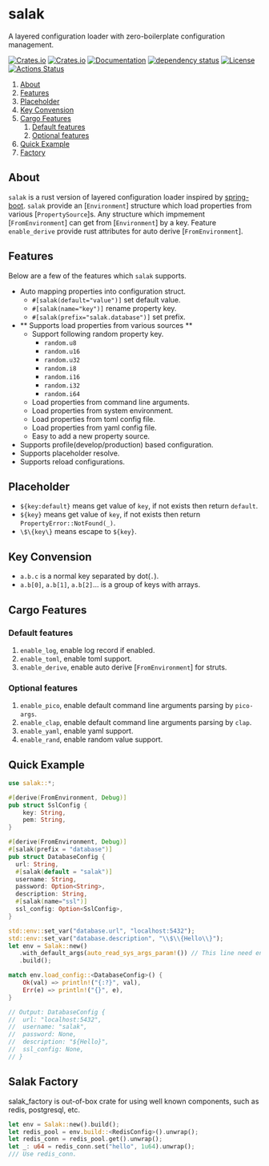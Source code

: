 # salak
A layered configuration loader with zero-boilerplate configuration management.

[![Crates.io](https://img.shields.io/crates/v/salak?style=flat-square)](https://crates.io/crates/salak)
[![Crates.io](https://img.shields.io/crates/d/salak?style=flat-square)](https://crates.io/crates/salak)
[![Documentation](https://docs.rs/salak/badge.svg)](https://docs.rs/salak)
[![dependency status](https://deps.rs/repo/github/leptonyu/salak.rs/status.svg)](https://deps.rs/crate/salak)
[![License](https://img.shields.io/badge/license-MIT-blue?style=flat-square)](https://github.com/leptonyu/salak.rs/blob/master/LICENSE-MIT)
[![Actions Status](https://github.com/leptonyu/salak.rs/workflows/Rust/badge.svg)](https://github.com/leptonyu/salak.rs/actions)

1. [About](#about)
2. [Features](#features)
3. [Placeholder](#placeholder)
4. [Key Convension](#key-convension)
5. [Cargo Features](#cargo-features)
    1. [Default features](#default-features)
    2. [Optional features](#optional-features)
6. [Quick Example](#quick-example)
7. [Factory](#salak-factory)


## About
`salak` is a rust version of layered configuration loader inspired by
[spring-boot](https://docs.spring.io/spring-boot/docs/current/reference/html/spring-boot-features.#boot-features-external-config).
`salak` provide an [`Environment`] structure which load properties from various [`PropertySource`]s.
Any structure which impmement [`FromEnvironment`] can get from [`Environment`] by a key.
Feature `enable_derive` provide rust attributes for auto derive [`FromEnvironment`].

## Features
Below are a few of the features which `salak` supports.

* Auto mapping properties into configuration struct.
  - `#[salak(default="value")]` set default value.
  - `#[salak(name="key")]` rename property key.
  - `#[salak(prefix="salak.database")]` set prefix.
* ** Supports load properties from various sources **
  - Support following random property key.
    - `random.u8`
    - `random.u16`
    - `random.u32`
    - `random.i8`
    - `random.i16`
    - `random.i32`
    - `random.i64`
  - Load properties from command line arguments.
  - Load properties from system environment.
  - Load properties from toml config file.
  - Load properties from yaml config file.
  - Easy to add a new property source.
* Supports profile(develop/production) based configuration.
* Supports placeholder resolve.
* Supports reload configurations.

## Placeholder

* `${key:default}` means get value of `key`, if not exists then return `default`.
* `${key}` means get value of `key`, if not exists then return `PropertyError::NotFound(_)`.
* `\$\{key\}` means escape to `${key}`.

## Key Convension
* `a.b.c` is a normal key separated by dot(`.`).
* `a.b[0]`, `a.b[1]`, `a.b[2]`... is a group of keys with arrays.

## Cargo Features

### Default features
1. `enable_log`, enable log record if enabled.
2. `enable_toml`, enable toml support.
3. `enable_derive`, enable auto derive [`FromEnvironment`] for struts.

### Optional features
1. `enable_pico`, enable default command line arguments parsing by `pico-args`.
2. `enable_clap`, enable default command line arguments parsing by `clap`.
3. `enable_yaml`, enable yaml support.
4. `enable_rand`, enable random value support.

## Quick Example

```rust
use salak::*;

#[derive(FromEnvironment, Debug)]
pub struct SslConfig {
    key: String,
    pem: String,
}

#[derive(FromEnvironment, Debug)]
#[salak(prefix = "database")]
pub struct DatabaseConfig {
  url: String,
  #[salak(default = "salak")]
  username: String,
  password: Option<String>,
  description: String,
  #[salak(name="ssl")]
  ssl_config: Option<SslConfig>,  
}

std::env::set_var("database.url", "localhost:5432");
std::env::set_var("database.description", "\\$\\{Hello\\}");
let env = Salak::new()
   .with_default_args(auto_read_sys_args_param!()) // This line need enable feature `enable_clap`.
   .build();

match env.load_config::<DatabaseConfig>() {
    Ok(val) => println!("{:?}", val),
    Err(e) => println!("{}", e),
}

// Output: DatabaseConfig {
//  url: "localhost:5432",
//  username: "salak",
//  password: None,
//  description: "${Hello}",
//  ssl_config: None,
// }
```

## Salak Factory
salak_factory is out-of-box crate for using well known components, such as redis, postgresql, etc.
```rust
let env = Salak::new().build();
let redis_pool = env.build::<RedisConfig>().unwrap();
let redis_conn = redis_pool.get().unwrap();
let _: u64 = redis_conn.set("hello", 1u64).unwrap();
/// Use redis_conn.
```